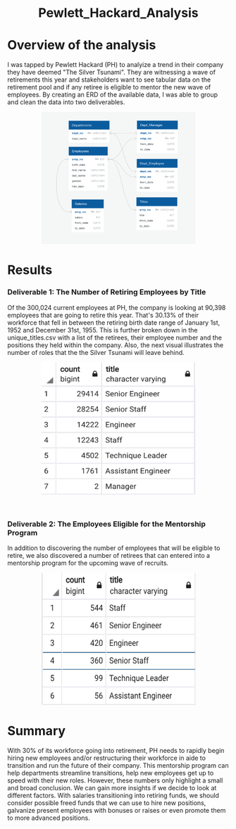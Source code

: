 <h1 align = "Center">Pewlett_Hackard_Analysis
</h1>

<h1>Overview of the analysis</h1>
I was tapped by Pewlett Hackard (PH) to analyize a trend in their company they have deemed "The Silver Tsunami". They are witnessing a wave of retirements this year  and stakeholders want to see tabular data on the retirement pool and if any retiree is eligible to mentor the new wave of employees. By creating an ERD of the available data, I was able to group and clean the data into two deliverables. <br/>

<p align = "center">
<img src = "https://github.com/JoseCalucag/Pewlett_Hackard_Analysis/blob/main/EmployeeDB.png" width="350" height="300">
</p>

<h1>Results</h1>

<h3>Deliverable 1: The Number of Retiring Employees by Title</h3>

Of the 300,024 current employees at PH, the company is looking at 90,398 employees that are going to retire this year. That's 30.13% of their workforce that fell in between the retiring birth date range of January 1st, 1952 and December 31st, 1955. This is further broken down in the unique_titles.csv with a list of the retirees, their employee number and the positions they held within the company. Also, the next visual illustrates the number of roles that the the Silver Tsunami will leave behind.
<br/>

<p align = "center">
<img src = "https://github.com/JoseCalucag/Pewlett_Hackard_Analysis/blob/main/position_count.png" width="350" height="300">
 </p>
 <br/>

<h3>Deliverable 2: The Employees Eligible for the Mentorship Program</h3>
In addition to discovering the number of employees that will be eligible to retire, we also discovered a number of retirees that can entered into a mentorship program for the upcoming wave of recruits.
<br/>

<p align = "center">
<img src = "https://github.com/JoseCalucag/Pewlett_Hackard_Analysis/blob/main/mentorship_eligibility.png" width="350" height="300">
</p>

<h1>Summary</h1>
With 30% of its workforce going into retirement, PH needs to rapidly begin hiring new employees and/or restructuring their workforce in aide to transition and run the future of their company. This mentorship program can help departments streamline transitions, help new employees get up to speed with their new roles. However, these numbers only highlight a small and broad conclusion. We can gain more insights if we decide to look at different factors. With salaries transitioning into retiring funds, we should consider possible freed funds that we can use to hire new positions, galvanize present employees with bonuses or raises or even promote them to more advanced positions.
